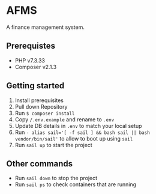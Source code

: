 # AFMS

A finance management system.

## Prerequistes  
- PHP v7.3.33 
- Composer v2.1.3

## Getting started 
1. Install prerequisites  
2. Pull down Repository
2. Run `$ composer install`  
3. Copy `/.env.example` and rename to `.env`  
4. Update DB details in `.env` to match your local setup 
5. Run `- alias sail='[ -f sail ] && bash sail || bash vendor/bin/sail'` to allow to boot up using `sail`
6. Run `sail up` to start the project

## Other commands 
- Run `sail down` to stop the project
- Run `sail ps` to check containers that are running
